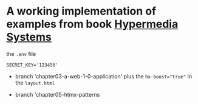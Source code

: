 # A working implementation of examples from book [Hypermedia Systems]([https://hypermedia.systems/book/contents/)

the `.env` file

```
SECRET_KEY='123456'
```

* branch 'chapter03-a-web-1-0-application' plus the `hx-boost="true"` in the `layout.html`

* branch 'chapter05-htmx-patterns